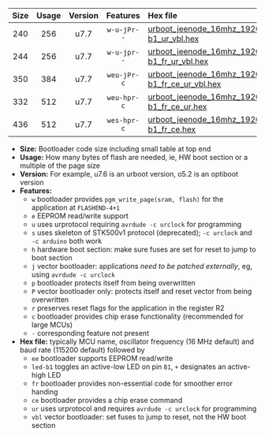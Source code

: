 |Size|Usage|Version|Features|Hex file|
|:-:|:-:|:-:|:-:|:--|
|240|256|u7.7|`w-u-jPr--`|[urboot_jeenode_16mhz_19200bps_led-b1_ur_vbl.hex](https://raw.githubusercontent.com/stefanrueger/urboot.hex/main/boards/jeenode/fcpu_16mhz/19200_bps/urboot_jeenode_16mhz_19200bps_led-b1_ur_vbl.hex)|
|244|256|u7.7|`w-u-jpr--`|[urboot_jeenode_16mhz_19200bps_led-b1_fr_ur_vbl.hex](https://raw.githubusercontent.com/stefanrueger/urboot.hex/main/boards/jeenode/fcpu_16mhz/19200_bps/urboot_jeenode_16mhz_19200bps_led-b1_fr_ur_vbl.hex)|
|350|384|u7.7|`weu-jPr-c`|[urboot_jeenode_16mhz_19200bps_ee_led-b1_fr_ce_ur_vbl.hex](https://raw.githubusercontent.com/stefanrueger/urboot.hex/main/boards/jeenode/fcpu_16mhz/19200_bps/urboot_jeenode_16mhz_19200bps_ee_led-b1_fr_ce_ur_vbl.hex)|
|332|512|u7.7|`weu-hpr-c`|[urboot_jeenode_16mhz_19200bps_ee_led-b1_fr_ce_ur.hex](https://raw.githubusercontent.com/stefanrueger/urboot.hex/main/boards/jeenode/fcpu_16mhz/19200_bps/urboot_jeenode_16mhz_19200bps_ee_led-b1_fr_ce_ur.hex)|
|436|512|u7.7|`wes-hpr-c`|[urboot_jeenode_16mhz_19200bps_ee_led-b1_fr_ce.hex](https://raw.githubusercontent.com/stefanrueger/urboot.hex/main/boards/jeenode/fcpu_16mhz/19200_bps/urboot_jeenode_16mhz_19200bps_ee_led-b1_fr_ce.hex)|

- **Size:** Bootloader code size including small table at top end
- **Usage:** How many bytes of flash are needed, ie, HW boot section or a multiple of the page size
- **Version:** For example, u7.6 is an urboot version, o5.2 is an optiboot version
- **Features:**
  + `w` bootloader provides `pgm_write_page(sram, flash)` for the application at `FLASHEND-4+1`
  + `e` EEPROM read/write support
  + `u` uses urprotocol requiring `avrdude -c urclock` for programming
  + `s` uses skeleton of STK500v1 protocol (deprecated); `-c urclock` and `-c arduino` both work
  + `h` hardware boot section: make sure fuses are set for reset to jump to boot section
  + `j` vector bootloader: applications *need to be patched externally*, eg, using `avrdude -c urclock`
  + `p` bootloader protects itself from being overwritten
  + `P` vector bootloader only: protects itself and reset vector from being overwritten
  + `r` preserves reset flags for the application in the register R2
  + `c` bootloader provides chip erase functionality (recommended for large MCUs)
  + `-` corresponding feature not present
- **Hex file:** typically MCU name, oscillator frequency (16 MHz default) and baud rate (115200 default) followed by
  + `ee` bootloader supports EEPROM read/write
  + `led-b1` toggles an active-low LED on pin `B1`, `+` designates an active-high LED
  + `fr` bootloader provides non-essential code for smoother error handing
  + `ce` bootloader provides a chip erase command
  + `ur` uses urprotocol and requires `avrdude -c urclock` for programming
  + `vbl` vector bootloader: set fuses to jump to reset, not the HW boot section
